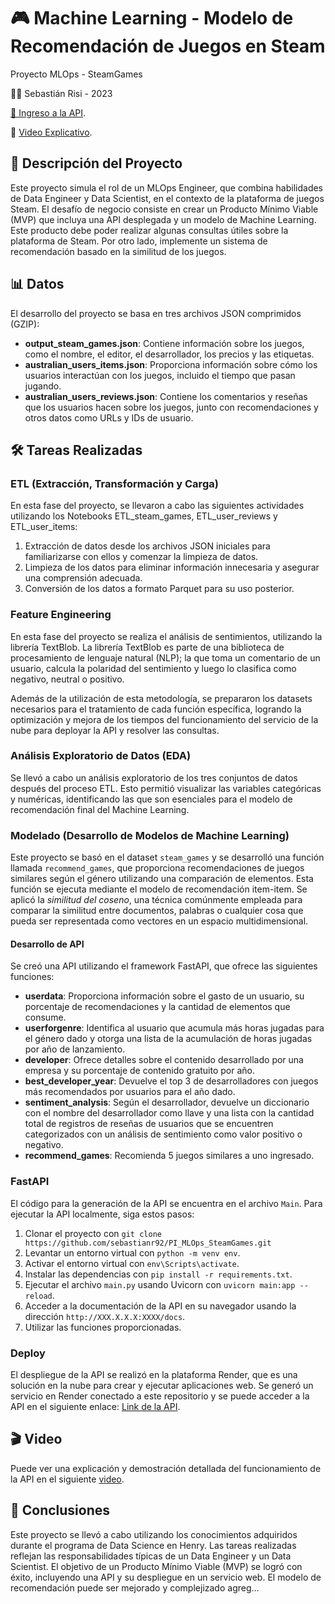 # 🎮 Machine Learning - Modelo de Recomendación de Juegos en Steam

Proyecto MLOps - SteamGames

👨‍💻 Sebastián Risi - 2023

[🚀 Ingreso a la API](https://pi-mlops-steamgames-git.onrender.com/docs).

🎥 [Video Explicativo](https://www.loom.com/share/094ab96bbf8643b5986d67678e267d44?sid=2e93f1b1-2ee7-4027-87ba-2f9280c1095a).

## 📝 Descripción del Proyecto

Este proyecto simula el rol de un MLOps Engineer, que combina habilidades de Data Engineer y Data Scientist, en el contexto de la plataforma de juegos Steam. El desafío de negocio consiste en crear un Producto Mínimo Viable (MVP) que incluya una API desplegada y un modelo de Machine Learning. Este producto debe poder realizar algunas consultas útiles sobre la plataforma de Steam. Por otro lado, implemente un sistema de recomendación basado en la similitud de los juegos.

## 📊 Datos

El desarrollo del proyecto se basa en tres archivos JSON comprimidos (GZIP):

* **output_steam_games.json**: Contiene información sobre los juegos, como el nombre, el editor, el desarrollador, los precios y las etiquetas.
* **australian_users_items.json**: Proporciona información sobre cómo los usuarios interactúan con los juegos, incluido el tiempo que pasan jugando.
* **australian_users_reviews.json**: Contiene los comentarios y reseñas que los usuarios hacen sobre los juegos, junto con recomendaciones y otros datos como URLs y IDs de usuario.

## 🛠️ Tareas Realizadas

### ETL (Extracción, Transformación y Carga)

En esta fase del proyecto, se llevaron a cabo las siguientes actividades utilizando los Notebooks ETL_steam_games, ETL_user_reviews y ETL_user_items:

1. Extracción de datos desde los archivos JSON iniciales para familiarizarse con ellos y comenzar la limpieza de datos.
2. Limpieza de los datos para eliminar información innecesaria y asegurar una comprensión adecuada.
3. Conversión de los datos a formato Parquet para su uso posterior.

### Feature Engineering

En esta fase del proyecto se realiza el análisis de sentimientos, utilizando la librería TextBlob. La librería TextBlob es parte de una biblioteca de procesamiento de lenguaje natural (NLP); la que toma un comentario de un usuario, calcula la polaridad del sentimiento y luego lo clasifica como negativo, neutral o positivo.

Además de la utilización de esta metodología, se prepararon los datasets necesarios para el tratamiento de cada función específica, logrando la optimización y mejora de los tiempos del funcionamiento del servicio de la nube para deployar la API y resolver las consultas.

### Análisis Exploratorio de Datos (EDA)

Se llevó a cabo un análisis exploratorio de los tres conjuntos de datos después del proceso ETL. Esto permitió visualizar las variables categóricas y numéricas, identificando las que son esenciales para el modelo de recomendación final del Machine Learning.

### Modelado (Desarrollo de Modelos de Machine Learning)

Este proyecto se basó en el dataset `steam_games` y se desarrolló una función llamada `recommend_games`, que proporciona recomendaciones de juegos similares según el género utilizando una comparación de elementos. Esta función se ejecuta mediante el modelo de recomendación item-item. Se aplicó la *similitud del coseno*, una técnica comúnmente empleada para comparar la similitud entre documentos, palabras o cualquier cosa que pueda ser representada como vectores en un espacio multidimensional.

#### Desarrollo de API

Se creó una API utilizando el framework FastAPI, que ofrece las siguientes funciones:

* **userdata**: Proporciona información sobre el gasto de un usuario, su porcentaje de recomendaciones y la cantidad de elementos que consume.
* **userforgenre**: Identifica al usuario que acumula más horas jugadas para el género dado y otorga una lista de la acumulación de horas jugadas por año de lanzamiento.
* **developer**: Ofrece detalles sobre el contenido desarrollado por una empresa y su porcentaje de contenido gratuito por año.
* **best_developer_year**: Devuelve el top 3 de desarrolladores con juegos más recomendados por usuarios para el año dado.
* **sentiment_analysis**: Según el desarrollador, devuelve un diccionario con el nombre del desarrollador como llave y una lista con la cantidad total de registros de reseñas de usuarios que se encuentren categorizados con un análisis de sentimiento como valor positivo o negativo.
* **recommend_games**: Recomienda 5 juegos similares a uno ingresado.

### FastAPI

El código para la generación de la API se encuentra en el archivo `Main`. Para ejecutar la API localmente, siga estos pasos:

1. Clonar el proyecto con `git clone https://github.com/sebastianr92/PI_MLOps_SteamGames.git`
2. Levantar un entorno virtual con `python -m venv env`.
3. Activar el entorno virtual con `env\Scripts\activate`.
4. Instalar las dependencias con `pip install -r requirements.txt`.
5. Ejecutar el archivo `main.py` usando Uvicorn con `uvicorn main:app --reload`.
6. Acceder a la documentación de la API en su navegador usando la dirección `http://XXX.X.X.X:XXXX/docs`.
7. Utilizar las funciones proporcionadas.

### Deploy

El despliegue de la API se realizó en la plataforma Render, que es una solución en la nube para crear y ejecutar aplicaciones web. Se generó un servicio en Render conectado a este repositorio y se puede acceder a la API en el siguiente enlace: [Link de la API](https://pi-mlops-steamgames-git.onrender.com).

## 🎬 Video

Puede ver una explicación y demostración detallada del funcionamiento de la API en el siguiente [video](https://www.loom.com/share/094ab96bbf8643b5986d67678e267d44?sid=2e93f1b1-2ee7-4027-87ba-2f9280c1095a).

## 🌟 Conclusiones

Este proyecto se llevó a cabo utilizando los conocimientos adquiridos durante el programa de Data Science en Henry. Las tareas realizadas reflejan las responsabilidades típicas de un Data Engineer y un Data Scientist. El objetivo de un Producto Mínimo Viable (MVP) se logró con éxito, incluyendo una API y su despliegue en un servicio web. El modelo de recomendación puede ser mejorado y complejizado agreg...
